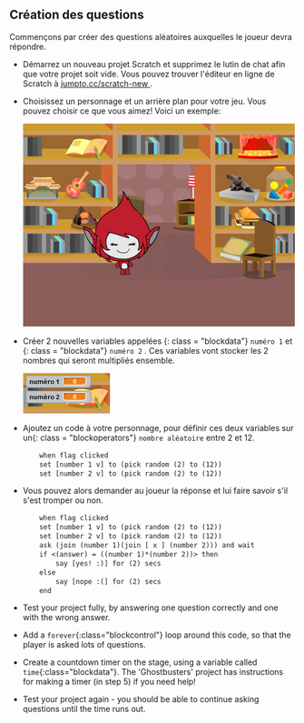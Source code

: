 ## Création des questions

Commençons par créer des questions aléatoires auxquelles le joueur devra répondre.

+ Démarrez un nouveau projet Scratch et supprimez le lutin de chat afin que votre projet soit vide. Vous pouvez trouver l'éditeur en ligne de Scratch à <a href="http://jumpto.cc/scratch-new" target="_blank"> jumpto.cc/scratch-new </a> .

+ Choisissez un personnage et un arrière plan pour votre jeu. Vous pouvez choisir ce que vous aimez! Voici un exemple:
    
    ![screenshot](images/brain-setting.png)

+ Créer 2 nouvelles variables appelées {: class = "blockdata"} ` numéro 1 ` et {: class = "blockdata"} ` numéro 2 ` . Ces variables vont stocker les 2 nombres qui seront multipliés ensemble.
    
    ![screenshot](images/brain-variables.png)

+ Ajoutez un code à votre personnage, pour définir ces deux variables sur un{: class = "blockoperators"} ` nombre aléatoire ` entre 2 et 12.
    
    ```blocks
        when flag clicked
        set [number 1 v] to (pick random (2) to (12))
        set [number 2 v] to (pick random (2) to (12))
    ```

+ Vous pouvez alors demander au joueur la réponse et lui faire savoir s'il s'est tromper ou non.
    
    ```blocks
        when flag clicked
        set [number 1 v] to (pick random (2) to (12))
        set [number 2 v] to (pick random (2) to (12))
        ask (join (number 1)(join [ x ] (number 2))) and wait
        if <(answer) = ((number 1)*(number 2))> then
            say [yes! :)] for (2) secs
        else
            say [nope :(] for (2) secs
        end
    ```

+ Test your project fully, by answering one question correctly and one with the wrong answer.

+ Add a `forever`{:class="blockcontrol"} loop around this code, so that the player is asked lots of questions.

+ Create a countdown timer on the stage, using a variable called `time`{:class="blockdata"}. The 'Ghostbusters' project has instructions for making a timer (in step 5) if you need help!

+ Test your project again - you should be able to continue asking questions until the time runs out.